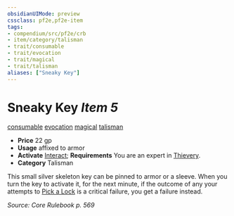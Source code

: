 ```yaml
---
obsidianUIMode: preview
cssclass: pf2e,pf2e-item
tags:
- compendium/src/pf2e/crb
- item/category/talisman
- trait/consumable
- trait/evocation
- trait/magical
- trait/talisman
aliases: ["Sneaky Key"]
---
```

# Sneaky Key *Item 5*  
[consumable](/rules/traits/consumable.md)  [evocation](/rules/traits/evocation.md)  [magical](/rules/traits/magical.md)  [talisman](/rules/traits/talisman.md)  

- **Price** 22 gp
- **Usage** affixed to armor
- **Activate** [Interact](/rules/actions/interact.md); **Requirements** You are an expert in [Thievery](/compendium/skills.md#Thievery).
- **Category** Talisman

This small silver skeleton key can be pinned to armor or a sleeve. When you turn the key to activate it, for the next minute, if the outcome of any your attempts to [Pick a Lock](/rules/actions/pick-a-lock.md) is a critical failure, you get a failure instead.

*Source: Core Rulebook p. 569*